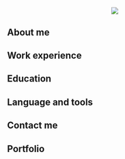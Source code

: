 <h1 align="center">
  <a href="https://git.io/typing-svg">
    <img src="https://readme-typing-svg.herokuapp.com/?lines=Kovács Káli Róbert&center=true&size=30">
  </a>
</h1>

## About me

## Work experience

## Education

## Language and tools

## Contact me

## Portfolio